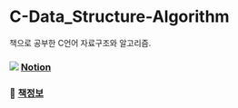 # C-Data_Structure-Algorithm
책으로 공부한 C언어 자료구조와 알고리즘.

### <img src="https://img.shields.io/badge/-000000?style=flat-square&logo=notion&logoColor=white"/> [Notion](https://www.notion.so/C-7e154ebe56d34d61a42cf588c1b2c38b?pvs=4)


### 📕 [책정보](https://m.hanbit.co.kr/store/books/book_view.html?p_code=B3450156021)
